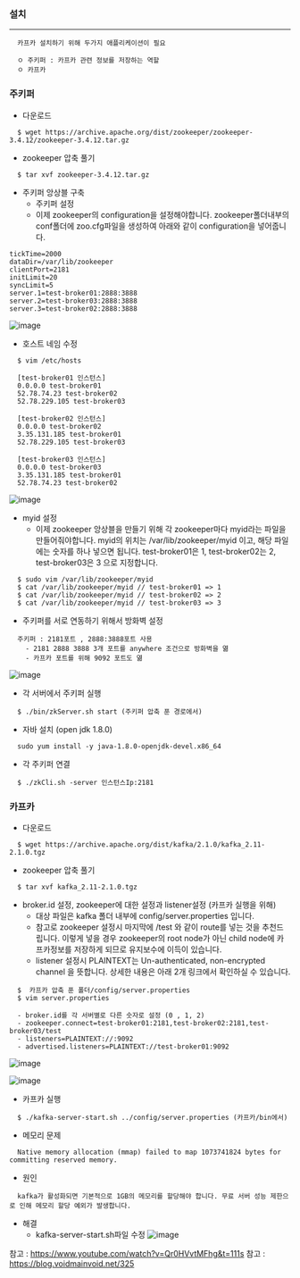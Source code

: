 ### 설치
---
```
  카프카 설치하기 위해 두가지 애플리케이션이 필요
  
  ㅇ 주키퍼 : 카프카 관련 정보를 저장하는 역할
  ㅇ 카프카
```

### 주키퍼
+ 다운로드
```shell
  $ wget https://archive.apache.org/dist/zookeeper/zookeeper-3.4.12/zookeeper-3.4.12.tar.gz
```

+ zookeeper 압축 풀기
```shell
  $ tar xvf zookeeper-3.4.12.tar.gz
```

+ 주키퍼 앙상블 구축
  + 주키퍼 설정
  + 이제 zookeeper의 configuration을 설정해야합니다. zookeeper폴더내부의 conf폴더에 zoo.cfg파일을 생성하여 아래와 같이 configuration을 넣어줍니다.
```shell
tickTime=2000
dataDir=/var/lib/zookeeper
clientPort=2181
initLimit=20
syncLimit=5
server.1=test-broker01:2888:3888
server.2=test-broker03:2888:3888
server.3=test-broker02:2888:3888
```
![image](https://user-images.githubusercontent.com/76584547/126800784-60c4f8b9-774d-4530-80e2-f09489e6422f.png)


+ 호스트 네임 수정
```shell
  $ vim /etc/hosts
  
  [test-broker01 인스턴스]
  0.0.0.0 test-broker01
  52.78.74.23 test-broker02
  52.78.229.105 test-broker03
  
  [test-broker02 인스턴스]
  0.0.0.0 test-broker02
  3.35.131.185 test-broker01
  52.78.229.105 test-broker03
  
  [test-broker03 인스턴스]
  0.0.0.0 test-broker03
  3.35.131.185 test-broker01
  52.78.74.23 test-broker02
```
![image](https://user-images.githubusercontent.com/76584547/126800736-ffcaaf98-8701-4932-b0bd-5760bd032ff1.png)


+ myid 설정
  + 이제 zookeeper 앙상블을 만들기 위해 각 zookeeper마다 myid라는 파일을 만들어줘야합니다. myid의 위치는 /var/lib/zookeeper/myid 이고, 해당 파일에는 숫자를 하나 넣으면 됩니다. test-broker01은 1, test-broker02는 2, test-broker03은 3 으로 지정합니다.
```shell
  $ sudo vim /var/lib/zookeeper/myid
  $ cat /var/lib/zookeeper/myid // test-broker01 => 1
  $ cat /var/lib/zookeeper/myid // test-broker02 => 2
  $ cat /var/lib/zookeeper/myid // test-broker03 => 3
```



+ 주키퍼를 서로 연동하기 위해서 방화벽 설정
```
  주키퍼 : 2181포트 , 2888:3888포트 사용
    - 2181 2888 3888 3개 포트를 anywhere 조건으로 방화벽을 엶
    - 카프카 포트를 위해 9092 포트도 엶
```

![image](https://user-images.githubusercontent.com/76584547/126801069-cbe6cb04-e53b-4124-92b1-859ccc34f3ec.png)


+ 각 서버에서 주키퍼 실행
```shell
  $ ./bin/zkServer.sh start (주키퍼 압축 푼 경로에서)
```
+ 자바 설치 (open jdk 1.8.0)
```shell
  sudo yum install -y java-1.8.0-openjdk-devel.x86_64
```

+ 각 주키퍼 연결
```shell
  $ ./zkCli.sh -server 인스턴스Ip:2181
```

### 카프카
+ 다운로드
```
  $ wget https://archive.apache.org/dist/kafka/2.1.0/kafka_2.11-2.1.0.tgz
```

+ zookeeper 압축 풀기
```shell
  $ tar xvf kafka_2.11-2.1.0.tgz
```

+ broker.id 설정, zookeeper에 대한 설정과 listener설정 (카프카 실행을 위해)
  + 대상 파일은 kafka 폴더 내부에 config/server.properties 입니다.
  + 참고로 zookeeper 설정시 마지막에 /test 와 같이 route를 넣는 것을 추천드립니다. 이렇게 넣을 경우 zookeeper의 root node가 아닌 child node에 카프카정보를 저장하게 되므로 유지보수에 이득이 있습니다.
  +  listener 설정시 PLAINTEXT는 Un-authenticated, non-encrypted channel 을 뜻합니다. 상세한 내용은 아래 2개 링크에서 확인하실 수 있습니다.
```shell
  $  카프카 압축 푼 폴더/config/server.properties
  $ vim server.properties
  
  - broker.id를 각 서버별로 다른 숫자로 설정 (0 , 1, 2)
  - zookeeper.connect=test-broker01:2181,test-broker02:2181,test-broker03/test
  - listeners=PLAINTEXT://:9092
  - advertised.listeners=PLAINTEXT://test-broker01:9092
```

![image](https://user-images.githubusercontent.com/76584547/126811748-25a8329a-7d1a-4b56-b935-56ed6b6129e4.png)


![image](https://user-images.githubusercontent.com/76584547/126812006-51214130-dca0-4704-8d40-e3c23fea59b6.png)


+ 카프카 실행
```shell
  $ ./kafka-server-start.sh ../config/server.properties (카프카/bin에서)
```

+ 메모리 문제
```shell
  Native memory allocation (mmap) failed to map 1073741824 bytes for committing reserved memory.
```

+ 원인
```
  kafka가 활성화되면 기본적으로 1GB의 메모리를 할당해야 합니다. 무료 서버 성능 제한으로 인해 메모리 할당 예외가 발생합니다.
```

+ 해결
  + kafka-server-start.sh파일 수정
![image](https://user-images.githubusercontent.com/76584547/126813109-ea7406f7-c2b6-4160-93e1-13a928e1cf15.png)





참고 : https://www.youtube.com/watch?v=Qr0HVvtMFhg&t=111s
참고 : https://blog.voidmainvoid.net/325
